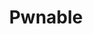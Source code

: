 ---
category: [pwnable] #Category ID.
hue: var(--c-themeHueOrange) #Category hue. See note [1].
title: Pwnable #Category title.
description: pwnable 풀이
---